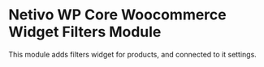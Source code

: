 # Netivo WP Core Woocommerce Widget Filters Module

This module adds filters widget for products, and connected to it settings.